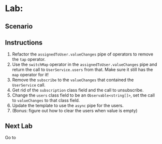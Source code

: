 # Lab: 

## Scenario

## Instructions
1. Refactor the `assignedToUser.valueChanges` pipe of operators to remove the `tap` operator.
1. Use the `switchMap` operator in the `assignedToUser.valueChanges` pipe and return the call to `UserService.users` from that. Make sure it still has the `map` operator for it!
1. Remove the `subscribe` to the `valueChanges` that contained the `UserService` call.
1. Get rid of the `subscription` class field and the call to unsubscribe.
1. Change the `users` class field to be an `Observable<string[]>`, set the call to `valueChanges` to that class field.
1. Update the template to use the `async` pipe for the users.
1. (Bonus: figure out how to clear the users when value is empty)

## Next Lab
Go to []()